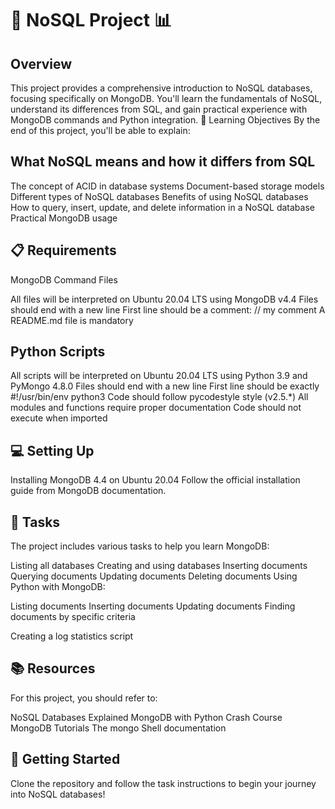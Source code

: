 # 🔄 NoSQL Project 📊

## Overview

This project provides a comprehensive introduction to NoSQL databases, focusing specifically on MongoDB. You'll learn the fundamentals of NoSQL, understand its differences from SQL, and gain practical experience with MongoDB commands and Python integration.
🎯 Learning Objectives
By the end of this project, you'll be able to explain:

## What NoSQL means and how it differs from SQL

The concept of ACID in database systems
Document-based storage models
Different types of NoSQL databases
Benefits of using NoSQL databases
How to query, insert, update, and delete information in a NoSQL database
Practical MongoDB usage

## 📋 Requirements

MongoDB Command Files

All files will be interpreted on Ubuntu 20.04 LTS using MongoDB v4.4
Files should end with a new line
First line should be a comment: // my comment
A README.md file is mandatory

## Python Scripts

All scripts will be interpreted on Ubuntu 20.04 LTS using Python 3.9 and PyMongo 4.8.0
Files should end with a new line
First line should be exactly #!/usr/bin/env python3
Code should follow pycodestyle style (v2.5.\*)
All modules and functions require proper documentation
Code should not execute when imported

## 💻 Setting Up

Installing MongoDB 4.4 on Ubuntu 20.04
Follow the official installation guide from MongoDB documentation.

## 📝 Tasks

The project includes various tasks to help you learn MongoDB:

Listing all databases
Creating and using databases
Inserting documents
Querying documents
Updating documents
Deleting documents
Using Python with MongoDB:

Listing documents
Inserting documents
Updating documents
Finding documents by specific criteria

Creating a log statistics script

## 📚 Resources

For this project, you should refer to:

NoSQL Databases Explained
MongoDB with Python Crash Course
MongoDB Tutorials
The mongo Shell documentation

## 🚀 Getting Started

Clone the repository and follow the task instructions to begin your journey into NoSQL databases!
